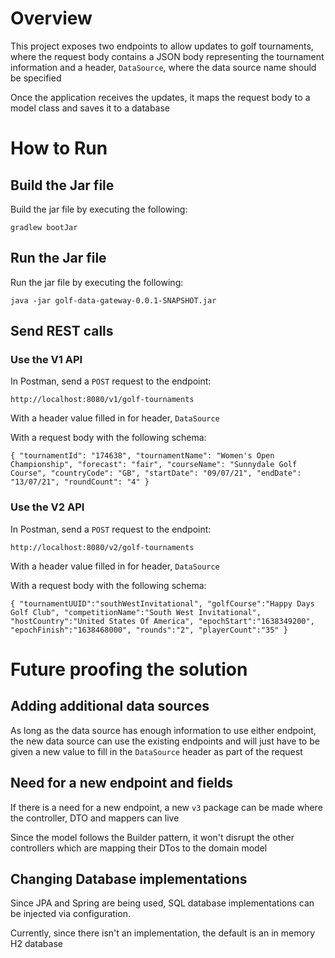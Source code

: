 # Overview

This project exposes two endpoints to allow updates to golf tournaments, 
where the request body contains a JSON body representing the tournament information
and a header, `DataSource`, where the data source name should be specified

Once the application receives the updates,
it maps the request body to a model class and saves it to a database

# How to Run

## Build the Jar file

Build the jar file by executing the following: 

`gradlew bootJar`

## Run the Jar file

Run the jar file by executing the following:

`java -jar golf-data-gateway-0.0.1-SNAPSHOT.jar`

## Send REST calls

### Use the V1 API

In Postman, send a `POST` request to the endpoint:

`http://localhost:8080/v1/golf-tournaments`

With a header value filled in for header, `DataSource`

With a request body with the following schema:

`
{
	"tournamentId": "174638",
	"tournamentName": "Women's Open Championship",
	"forecast": "fair",
	"courseName": "Sunnydale Golf Course",
	"countryCode": "GB",
	"startDate": "09/07/21",
	"endDate": "13/07/21",
	"roundCount": "4"
}
`

### Use the V2 API

In Postman, send a `POST` request to the endpoint:

`http://localhost:8080/v2/golf-tournaments`

With a header value filled in for header, `DataSource`

With a request body with the following schema:

`
{
    "tournamentUUID":"southWestInvitational",
    "golfCourse":"Happy Days Golf Club",
    "competitionName":"South West Invitational",
    "hostCountry":"United States Of America",
    "epochStart":"1638349200",
    "epochFinish":"1638468000",
    "rounds":"2",
    "playerCount":"35"
}
`

# Future proofing the solution

## Adding additional data sources

As long as the data source has enough information to use either endpoint, the new data source can use the
existing endpoints and will just have to be given a new value to fill in the `DataSource` header as part of the request

## Need for a new endpoint and fields

If there is a need for a new endpoint, a new `v3` package can be made where the controller, DTO and mappers can live

Since the model follows the Builder pattern, it won't disrupt the other controllers which are mapping their DTos to the
domain model

## Changing Database implementations

Since JPA and Spring are being used, SQL database implementations can be injected via configuration.

Currently, since there isn't an implementation, the default is an in memory H2 database


